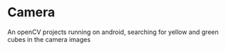# Camera
An openCV projects running on android, searching for yellow and green cubes in the camera images
